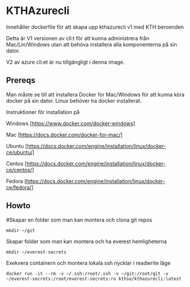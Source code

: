  # KTHAzurecli

Innehåller dockerfile för att skapa upp kthazurecli v1 med KTH beroenden

Detta är V1 versionen av cli:t för att kunna administrera från Mac/Lin/Windows utan att behöva installera alla komponenterna på sin dator.

V2 av azure cli:et är nu tillgängligt i denna image.

## Prereqs
Man måste se till att installera Docker for Mac/Windows för att kunna köra docker på sin dator. 
Linux behöver ha docker installerat. 

Instruktioner för installation på

Windows [https://www.docker.com/docker-windows]

Mac [https://docs.docker.com/docker-for-mac/]

Ubuntu [https://docs.docker.com/engine/installation/linux/docker-ce/ubuntu/]

Centos [https://docs.docker.com/engine/installation/linux/docker-ce/centos/]

Fedora [https://docs.docker.com/engine/installation/linux/docker-ce/fedora/]


## Howto

#Skapar en folder som man kan montera och clona git repos
```
mkdir ~/git
```

Skapar folder som man kan montera och ha everest hemligheterna
```
mkdir ~/everest-secrets
```

Exekvera containern och montera lokala ssh nycklar i readwrite läge
```
docker run -it --rm -v ~/.ssh:/root/.ssh -v ~/git:/root/git -v ~/everest-secrets:/root/everest-secrets:ro kthse/kthazurecli:latest
```
